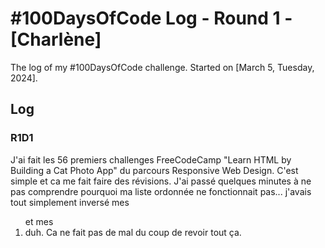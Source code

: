 # #100DaysOfCode Log - Round 1 - [Charlène]

The log of my #100DaysOfCode challenge. Started on [March 5, Tuesday, 2024].

## Log

### R1D1 
J'ai fait les 56 premiers challenges FreeCodeCamp "Learn HTML by Building a Cat Photo App" du parcours Responsive Web Design.
C'est simple et ca me fait faire des révisions. J'ai passé quelques minutes à ne pas comprendre pourquoi ma liste ordonnée ne fonctionnait pas... j'avais tout simplement inversé mes <ol> et mes <li> duh. Ca ne fait pas de mal du coup de revoir tout ça.